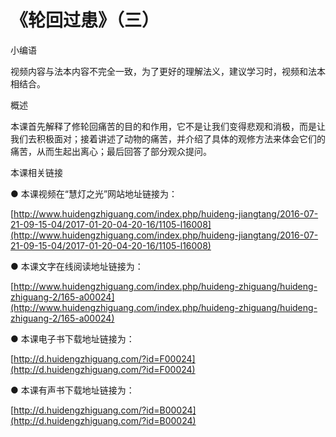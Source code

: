 # 《轮回过患》（三）

小编语

视频内容与法本内容不完全一致，为了更好的理解法义，建议学习时，视频和法本相结合。

概述

本课首先解释了修轮回痛苦的目的和作用，它不是让我们变得悲观和消极，而是让我们去积极面对；接着讲述了动物的痛苦，并介绍了具体的观修方法来体会它们的痛苦，从而生起出离心；最后回答了部分观众提问。

本课相关链接

● 本课视频在“慧灯之光”网站地址链接为：

[http://www.huidengzhiguang.com/index.php/huideng-jiangtang/2016-07-21-09-15-04/2017-01-20-04-20-16/1105-l16008](http://www.huidengzhiguang.com/index.php/huideng-jiangtang/2016-07-21-09-15-04/2017-01-20-04-20-16/1105-l16008)

● 本课文字在线阅读地址链接为：

[http://www.huidengzhiguang.com/index.php/huideng-zhiguang/huideng-zhiguang-2/165-a00024](http://www.huidengzhiguang.com/index.php/huideng-zhiguang/huideng-zhiguang-2/165-a00024)

● 本课电子书下载地址链接为：

[http://d.huidengzhiguang.com/?id=F00024](http://d.huidengzhiguang.com/?id=F00024)

● 本课有声书下载地址链接为：

[http://d.huidengzhiguang.com/?id=B00024](http://d.huidengzhiguang.com/?id=B00024)

